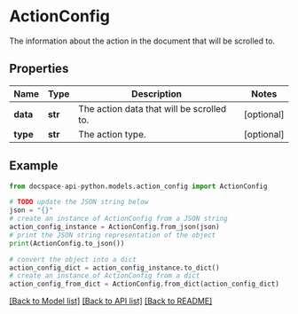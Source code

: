 # ActionConfig
The information about the action in the document that will be scrolled to.

## Properties

Name | Type | Description | Notes
------------ | ------------- | ------------- | -------------
**data** | **str** | The action data that will be scrolled to. | [optional] 
**type** | **str** | The action type. | [optional] 

## Example

```python
from docspace-api-python.models.action_config import ActionConfig

# TODO update the JSON string below
json = "{}"
# create an instance of ActionConfig from a JSON string
action_config_instance = ActionConfig.from_json(json)
# print the JSON string representation of the object
print(ActionConfig.to_json())

# convert the object into a dict
action_config_dict = action_config_instance.to_dict()
# create an instance of ActionConfig from a dict
action_config_from_dict = ActionConfig.from_dict(action_config_dict)
```
[[Back to Model list]](../README.md#documentation-for-models) [[Back to API list]](../README.md#documentation-for-api-endpoints) [[Back to README]](../README.md)


